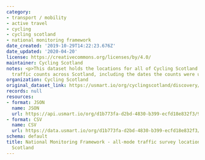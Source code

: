 ```yaml
---
category:
- transport / mobility
- active travel
- cycling
- cycling scotland
- national monitoring framework
date_created: '2019-10-29T14:22:23.676Z'
date_updated: '2020-04-20'
license: https://creativecommons.org/licenses/by/4.0/
maintainer: Cycling Scotland
notes: <p>This dataset holds the locations for all of Cycling Scotland's all-mode
  traffic counts across Scotland, including the dates the counts were undertaken</p>
organization: Cycling Scotland
original_dataset_link: https://usmart.io/org/cyclingscotland/discovery/discovery-view-detail/68ab155b-875f-43e7-9c4c-c954ad094dfc
records: null
resources:
- format: JSON
  name: JSON
  url: https://api.usmart.io/org/d1b773fa-d2bd-4830-b399-ecfd18e832f3/9dab7bac-c9ca-4c4f-9daa-d2617b328017/1/urql
- format: CSV
  name: CSV
  url: https://data.usmart.io/org/d1b773fa-d2bd-4830-b399-ecfd18e832f3/resource?resourceGUID=fd716c64-9be6-431b-843d-ba1d1bd3f393
schema: default
title: National Monitoring Framework - all-mode traffic survey locations - Cycling
  Scotland
---
```

